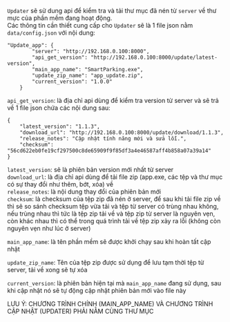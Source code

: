 `Updater` sẽ sử dung api để kiểm tra và tải thư mục đã nén từ `server` về thư mực của phần mềm đang hoạt động.  
Các thông tin cần thiết cung cấp cho `Updater` sẽ là 1 file json nằm  `data/config.json` với nội dung:  

```
"Update_app": {  
        "server": "http://192.168.0.100:8000",  
        "api_get_version": "http://192.168.0.100:8000/update/latest-version",  
        "main_app_name": "SmartParking.exe",  
        "update_zip_name": "app_update.zip",  
        "current_version": "1.0.0"  
    }  
```

`api_get_version`: là địa chỉ api dùng để kiểm tra version từ server và sẽ trả về 1 file json chứa các nội dung sau:  

```
{
    "latest_version": "1.1.3",
    "download_url": "http://192.168.0.100:8000/update/download/1.1.3",
    "release_notes": "Cập nhật tính năng mới và sửa lỗi.",
    "checksum": "56cd622eb0fe19cf297500c8de65909f9f85df3a4e46587aff4b858a07a39a14"
}
```

`latest_version`: sẽ là phiên bản version mới nhất từ server  
`download_url`: là địa chỉ api dùng để tải file zip (app.exe, các tệp và thư mục có sự thay đổi như thêm, bớt, xóa) về  
`release_notes`: là nội dung thay đổi của phiên bản mới  
`checksum`: là checksum của tệp zip đã nén ở server, để sau khi tải file zip về thì sẽ so sánh checksum tệp vừa tải và tệp từ server có trùng nhau không, nếu trùng nhau thì tức là tệp zip tải về và tệp zip từ server là nguyên vẹn, còn khác nhau thì có thể trong quá trình tải về tệp zip xảy ra lỗi (không còn nguyên vẹn như lúc ở server)  

`main_app_name`: là tên phần mềm sẽ được khởi chạy sau khi hoàn tất cập nhật  

`update_zip_name`: Tên của tệp zip được sử dụng để lưu tạm thời tệp từ server, tải về xong sẽ tự xóa  

`current_version`: là phiên bản hiện tại mà `main_app_name` đang sử dụng, sau khi cập nhật nó sẽ tự động cập nhật phiên bản mới vào file này  

LƯU Ý: CHƯƠNG TRÌNH CHÍNH (MAIN_APP_NAME) VÀ CHƯƠNG TRÌNH CẬP NHẬT (UPDATER) PHẢI NẰM CÙNG THƯ MỤC